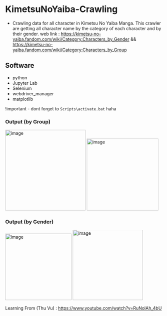 # KimetsuNoYaiba-Crawling
- Crawling data for all character in Kimetsu No Yaiba Manga. This crawler are getting all character name by the category of each character and by their gender.
web link : https://kimetsu-no-yaiba.fandom.com/wiki/Category:Characters_by_Gender && https://kimetsu-no-yaiba.fandom.com/wiki/Category:Characters_by_Group

## Software
- python
- Jupyter Lab
- Selenium
- webdriver_manager
- matplotlib

!important - dont forget to <code>Scripts\activate.bat</code> haha


### Output (by Group)
<div>
<img width="257" alt="image" src="https://user-images.githubusercontent.com/58935865/171553731-d650a4b6-891c-4aa6-aa2d-3490b290eab6.png">
<img width="229" alt="image" src="https://user-images.githubusercontent.com/58935865/171553810-fd4d121e-53b4-4e30-966b-2e8ab4d835e1.png">
</div>

### Output (by Gender)
<div>
<img width="212" alt="image" src="https://user-images.githubusercontent.com/58935865/171553857-a6c0ea00-c879-4047-b90f-96f6f83386a8.png">
<img width="224" alt="image" src="https://user-images.githubusercontent.com/58935865/171553864-13e6b1e6-65cf-41c4-89d0-fa6d31e1c8e1.png">
</div>


Learning From (Thu Vu) : https://www.youtube.com/watch?v=RuNolAh_4bU
